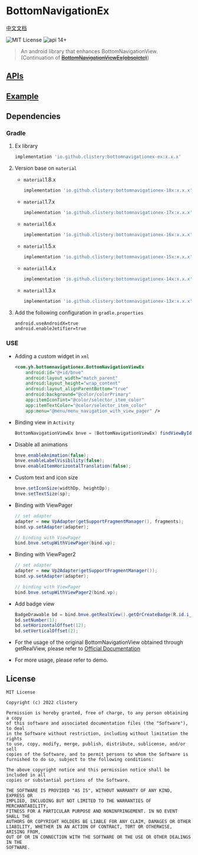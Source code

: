 # BottomNavigationEx

[中文文档](./doc/README.zh-cn.md)

![MIT License](https://img.shields.io/github/license/mashape/apistatus.svg) ![api 14+](https://img.shields.io/badge/API-14%2B-green.svg)

> An android library that enhances BottomNavigationView. (Continuation of [~~BottomNavigationViewEx(obsolete)~~](https://github.com/ittianyu/BottomNavigationViewEx))

## [APIs](./doc/API.md)

## [Example](./doc/example.md)

## Dependencies

### Gradle

1. Ex library

    ```groovy
    implementation 'io.github.clistery:bottomnavigationex-ex:x.x.x'
    ```

2. Version base on `material`

    - `material`1.8.x

        ```groovy
        implementation 'io.github.clistery:bottomnavigationex-18x:x.x.x'
        ```

    - `material`1.7.x

        ```groovy
        implementation 'io.github.clistery:bottomnavigationex-17x:x.x.x'
        ```

    - `material`1.6.x

        ```groovy
        implementation 'io.github.clistery:bottomnavigationex-16x:x.x.x'
        ```

    - `material`1.5.x

        ```groovy
        implementation 'io.github.clistery:bottomnavigationex-15x:x.x.x'
        ```

    - `material`1.4.x

        ```groovy
        implementation 'io.github.clistery:bottomnavigationex-14x:x.x.x'
        ```

    - `material`1.3.x

        ```groovy
        implementation 'io.github.clistery:bottomnavigationex-13x:x.x.x'
        ```

3. Add the following configuration in `gradle.properties`

   ```properties
   android.useAndroidX=true
   android.enableJetifier=true
   ```

### USE

- Adding a custom widget in `xml`

    ```xml
    <com.yh.bottomnavigationex.BottomNavigationViewEx
        android:id="@+id/bnve"
        android:layout_width="match_parent"
        android:layout_height="wrap_content"
        android:layout_alignParentBottom="true"
        android:background="@color/colorPrimary"
        app:itemIconTint="@color/selector_item_color"
        app:itemTextColor="@color/selector_item_color"
        app:menu="@menu/menu_navigation_with_view_pager" />
    ```

- Binding view in `Activity`

    ```java
    BottomNavigationViewEx bnve = (BottomNavigationViewEx) findViewById(R.id.bnve);
    ```

- Disable all animations

    ```java
    bnve.enableAnimation(false);
    bnve.enableLabelVisibility(false);
    bnve.enableItemHorizontalTranslation(false);
    ```

- Custom text and icon size

    ```java
    bnve.setIconSize(widthDp, heightDp);
    bnve.setTextSize(sp);
    ```

- Binding with ViewPager

    ```java
    // set adapter
    adapter = new VpAdapter(getSupportFragmentManager(), fragments);
    bind.vp.setAdapter(adapter);

    // binding with ViewPager
    bind.bnve.setupWithViewPager(bind.vp);
    ```

- Binding with ViewPager2

    ```java
    // set adapter
    adapter = new Vp2Adapter(getSupportFragmentManager());
    bind.vp.setAdapter(adapter);

    // binding with ViewPager
    bind.bnve.setupWithViewPager2(bind.vp);
    ```

- Add badge view

    ```java
    BadgeDrawable bd = bind.bnve.getRealView().getOrCreateBadge(R.id.i_friends);
    bd.setNumber(1);
    bd.setHorizontalOffset(12);
    bd.setVerticalOffset(2);
    ```

- For the usage of the original BottomNavigationView obtained through getRealView, please refer to [Official Documentation](https://developer.android.com/reference/com/google/android/material/bottomnavigation/BottomNavigationView)

- For more usage, please refer to demo.

## License

```license
MIT License

Copyright (c) 2022 clistery

Permission is hereby granted, free of charge, to any person obtaining a copy
of this software and associated documentation files (the "Software"), to deal
in the Software without restriction, including without limitation the rights
to use, copy, modify, merge, publish, distribute, sublicense, and/or sell
copies of the Software, and to permit persons to whom the Software is
furnished to do so, subject to the following conditions:

The above copyright notice and this permission notice shall be included in all
copies or substantial portions of the Software.

THE SOFTWARE IS PROVIDED "AS IS", WITHOUT WARRANTY OF ANY KIND, EXPRESS OR
IMPLIED, INCLUDING BUT NOT LIMITED TO THE WARRANTIES OF MERCHANTABILITY,
FITNESS FOR A PARTICULAR PURPOSE AND NONINFRINGEMENT. IN NO EVENT SHALL THE
AUTHORS OR COPYRIGHT HOLDERS BE LIABLE FOR ANY CLAIM, DAMAGES OR OTHER
LIABILITY, WHETHER IN AN ACTION OF CONTRACT, TORT OR OTHERWISE, ARISING FROM,
OUT OF OR IN CONNECTION WITH THE SOFTWARE OR THE USE OR OTHER DEALINGS IN THE
SOFTWARE.
```
